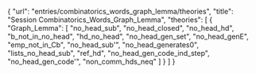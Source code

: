{
    "url": "entries/combinatorics_words_graph_lemma/theories",
    "title": "Session Combinatorics_Words_Graph_Lemma",
    "theories": [
        {
            "Graph_Lemma": [
                "no_head_sub",
                "no_head_closed",
                "no_head_hd",
                "b_not_in_no_head",
                "hd_no_head",
                "no_head_gen_set",
                "no_head_genE",
                "emp_not_in_Cb",
                "no_head_sub'",
                "no_head_generates0",
                "lists_no_head_sub",
                "ref_hd",
                "no_head_gen_code_ind_step",
                "no_head_gen_code'",
                "non_comm_hds_neq"
            ]
        }
    ]
}